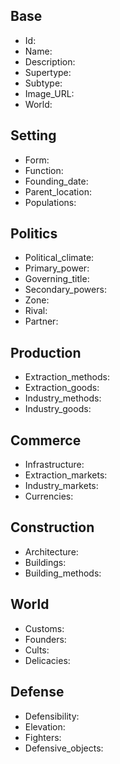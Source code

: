 ## Base
- <span class="text-field" data-tooltip="Text">Id</span>: 
- <span class="text-field" data-tooltip="Text">Name</span>: 
- <span class="text-field" data-tooltip="Text">Description</span>: 
- <span class="text-field" data-tooltip="Text">Supertype</span>: 
- <span class="text-field" data-tooltip="Text">Subtype</span>: 
- <span class="text-field" data-tooltip="Text">Image_URL</span>: 
- <span class="text-field" data-tooltip="Text">World</span>: 

## Setting
- <span class="text-field" data-tooltip="Text">Form</span>: 
- <span class="text-field" data-tooltip="Text">Function</span>: 
- <span class="number-field" data-tooltip="Number, max: 0">Founding_date</span>: 
- <span class="link-field" data-tooltip="Single Location">Parent_location</span>: 
- <span class="multi-link-field" data-tooltip="Multi Collective">Populations</span>: 

## Politics
- <span class="text-field" data-tooltip="Text">Political_climate</span>: 
- <span class="link-field" data-tooltip="Single Institution">Primary_power</span>: 
- <span class="link-field" data-tooltip="Single Title">Governing_title</span>: 
- <span class="multi-link-field" data-tooltip="Multi Institution">Secondary_powers</span>: 
- <span class="link-field" data-tooltip="Single Zone">Zone</span>: 
- <span class="link-field" data-tooltip="Single Location">Rival</span>: 
- <span class="link-field" data-tooltip="Single Location">Partner</span>: 

## Production
- <span class="multi-link-field" data-tooltip="Multi Construct">Extraction_methods</span>: 
- <span class="multi-link-field" data-tooltip="Multi Construct">Extraction_goods</span>: 
- <span class="multi-link-field" data-tooltip="Multi Construct">Industry_methods</span>: 
- <span class="multi-link-field" data-tooltip="Multi Construct">Industry_goods</span>: 

## Commerce
- <span class="text-field" data-tooltip="Text">Infrastructure</span>: 
- <span class="multi-link-field" data-tooltip="Multi Location">Extraction_markets</span>: 
- <span class="multi-link-field" data-tooltip="Multi Location">Industry_markets</span>: 
- <span class="multi-link-field" data-tooltip="Multi Construct">Currencies</span>: 

## Construction
- <span class="text-field" data-tooltip="Text">Architecture</span>: 
- <span class="multi-link-field" data-tooltip="Multi Object">Buildings</span>: 
- <span class="multi-link-field" data-tooltip="Multi Construct">Building_methods</span>: 

## World
- <span class="text-field" data-tooltip="Text">Customs</span>: 
- <span class="multi-link-field" data-tooltip="Multi Character">Founders</span>: 
- <span class="multi-link-field" data-tooltip="Multi Construct">Cults</span>: 
- <span class="multi-link-field" data-tooltip="Multi Species">Delicacies</span>: 

## Defense
- <span class="text-field" data-tooltip="Text">Defensibility</span>: 
- <span class="number-field" data-tooltip="Number, max: 0">Elevation</span>: 
- <span class="multi-link-field" data-tooltip="Multi Construct">Fighters</span>: 
- <span class="multi-link-field" data-tooltip="Multi Object">Defensive_objects</span>: 

